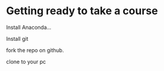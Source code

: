 # Getting ready to take a course

Install Anaconda...

Install git

fork the repo on github.

clone to your pc